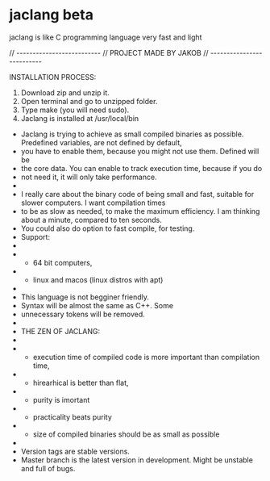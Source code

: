 # jaclang beta
jaclang is like C programming language very fast and light

// --------------------------
// PROJECT MADE BY JAKOB
// --------------------------

INSTALLATION PROCESS:
1. Download zip and unzip it.
2. Open terminal and go to unzipped folder.
3. Type make (you will need sudo).
4. Jaclang is installed at /usr/local/bin



 * Jaclang is trying to achieve as small compiled binaries as possible. Predefined variables, are not defined by default, 
 * you have to enable them, because you might not use them. Defined will be 
 * the core data. You can enable to track execution time, because if you do 
 * not need it, it will only take performance.  
 * 
 * I really care about the binary code of being small and fast, suitable for slower computers. I want compilation times 
 * to be as slow as needed, to make the maximum efficiency. I am thinking about a minute, compared to ten seconds. 
 * You could also do option to fast compile, for testing.
 * Support:
 * 
 * - 64 bit computers,
 * - linux and macos (linux distros with apt)
 * 
 * This language is not begginer friendly.
 * Syntax will be almost the same as C++. Some 
 * unnecessary tokens will be removed.
 * 
 *  THE ZEN OF JACLANG:
 * 
 * - execution time of compiled code is more important than compilation time,
 * - hirearhical is better than flat,
 * - purity is imortant
 * - practicality beats purity
 * - size of compiled binaries should be as small as possible
 *
 * Version tags are stable versions. 
 * Master branch is the latest version in development. Might be unstable and full of bugs.
